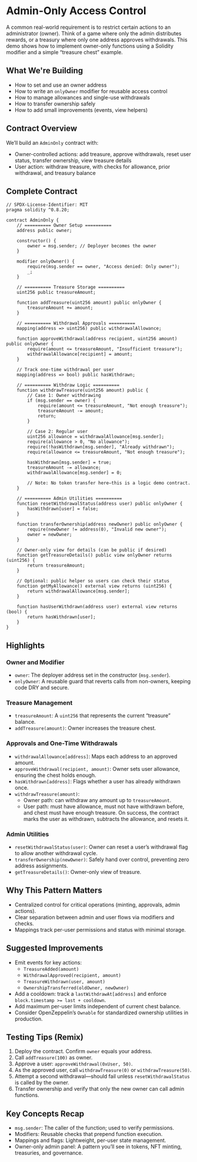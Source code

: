 # Admin-Only Access Control

A common real-world requirement is to restrict certain actions to an administrator (owner). Think of a game where only the admin distributes rewards, or a treasury where only one address approves withdrawals. This demo shows how to implement owner-only functions using a Solidity modifier and a simple “treasure chest” example.

## What We're Building
- How to set and use an owner address
- How to write an `onlyOwner` modifier for reusable access control
- How to manage allowances and single-use withdrawals
- How to transfer ownership safely
- How to add small improvements (events, view helpers)

## Contract Overview

We’ll build an `AdminOnly` contract with:
- Owner-controlled actions: add treasure, approve withdrawals, reset user status, transfer ownership, view treasure details
- User action: withdraw treasure, with checks for allowance, prior withdrawal, and treasury balance

## Complete Contract

```solidity
// SPDX-License-Identifier: MIT
pragma solidity ^0.8.20;

contract AdminOnly {
    // ========== Owner Setup ==========
    address public owner;

    constructor() {
        owner = msg.sender; // Deployer becomes the owner
    }

    modifier onlyOwner() {
        require(msg.sender == owner, "Access denied: Only owner");
        _;
    }

    // ========== Treasure Storage ==========
    uint256 public treasureAmount;

    function addTreasure(uint256 amount) public onlyOwner {
        treasureAmount += amount;
    }

    // ========== Withdrawal Approvals ==========
    mapping(address => uint256) public withdrawalAllowance;

    function approveWithdrawal(address recipient, uint256 amount) public onlyOwner {
        require(amount <= treasureAmount, "Insufficient treasure");
        withdrawalAllowance[recipient] = amount;
    }

    // Track one-time withdrawal per user
    mapping(address => bool) public hasWithdrawn;

    // ========== Withdraw Logic ==========
    function withdrawTreasure(uint256 amount) public {
        // Case 1: Owner withdrawing
        if (msg.sender == owner) {
            require(amount <= treasureAmount, "Not enough treasure");
            treasureAmount -= amount;
            return;
        }

        // Case 2: Regular user
        uint256 allowance = withdrawalAllowance[msg.sender];
        require(allowance > 0, "No allowance");
        require(!hasWithdrawn[msg.sender], "Already withdrawn");
        require(allowance <= treasureAmount, "Not enough treasure");

        hasWithdrawn[msg.sender] = true;
        treasureAmount -= allowance;
        withdrawalAllowance[msg.sender] = 0;

        // Note: No token transfer here—this is a logic demo contract.
    }

    // ========== Admin Utilities ==========
    function resetWithdrawalStatus(address user) public onlyOwner {
        hasWithdrawn[user] = false;
    }

    function transferOwnership(address newOwner) public onlyOwner {
        require(newOwner != address(0), "Invalid new owner");
        owner = newOwner;
    }

    // Owner-only view for details (can be public if desired)
    function getTreasureDetails() public view onlyOwner returns (uint256) {
        return treasureAmount;
    }

    // Optional: public helper so users can check their status
    function getMyAllowance() external view returns (uint256) {
        return withdrawalAllowance[msg.sender];
    }

    function hasUserWithdrawn(address user) external view returns (bool) {
        return hasWithdrawn[user];
    }
}
```

## Highlights

### Owner and Modifier
- `owner`: The deployer address set in the constructor (`msg.sender`).
- `onlyOwner`: A reusable guard that reverts calls from non-owners, keeping code DRY and secure.

### Treasure Management
- `treasureAmount`: A `uint256` that represents the current “treasure” balance.
- `addTreasure(amount)`: Owner increases the treasure chest.

### Approvals and One-Time Withdrawals
- `withdrawalAllowance[address]`: Maps each address to an approved amount.
- `approveWithdrawal(recipient, amount)`: Owner sets user allowance, ensuring the chest holds enough.
- `hasWithdrawn[address]`: Flags whether a user has already withdrawn once.
- `withdrawTreasure(amount)`:
  - Owner path: can withdraw any amount up to `treasureAmount`.
  - User path: must have allowance, must not have withdrawn before, and chest must have enough treasure. On success, the contract marks the user as withdrawn, subtracts the allowance, and resets it.

### Admin Utilities
- `resetWithdrawalStatus(user)`: Owner can reset a user’s withdrawal flag to allow another withdrawal cycle.
- `transferOwnership(newOwner)`: Safely hand over control, preventing zero address assignments.
- `getTreasureDetails()`: Owner-only view of treasure.

## Why This Pattern Matters
- Centralized control for critical operations (minting, approvals, admin actions).
- Clear separation between admin and user flows via modifiers and checks.
- Mappings track per-user permissions and status with minimal storage.

## Suggested Improvements
- Emit events for key actions:
  - `TreasureAdded(amount)`
  - `WithdrawalApproved(recipient, amount)`
  - `TreasureWithdrawn(user, amount)`
  - `OwnershipTransferred(oldOwner, newOwner)`
- Add a cooldown: track a `lastWithdrawAt[address]` and enforce `block.timestamp >= last + cooldown`.
- Add maximum per-user limits independent of current chest balance.
- Consider OpenZeppelin’s `Ownable` for standardized ownership utilities in production.

## Testing Tips (Remix)
1. Deploy the contract. Confirm `owner` equals your address.
2. Call `addTreasure(100)` as owner.
3. Approve a user: `approveWithdrawal(0xUser, 50)`.
4. As the approved user, call `withdrawTreasure(0)` or `withdrawTreasure(50)`.
5. Attempt a second withdrawal—should fail unless `resetWithdrawalStatus` is called by the owner.
6. Transfer ownership and verify that only the new owner can call admin functions.

## Key Concepts Recap
- `msg.sender`: The caller of the function; used to verify permissions.
- Modifiers: Reusable checks that prepend function execution.
- Mappings and flags: Lightweight, per-user state management.
- Owner-only admin panel: A pattern you’ll see in tokens, NFT minting, treasuries, and governance.